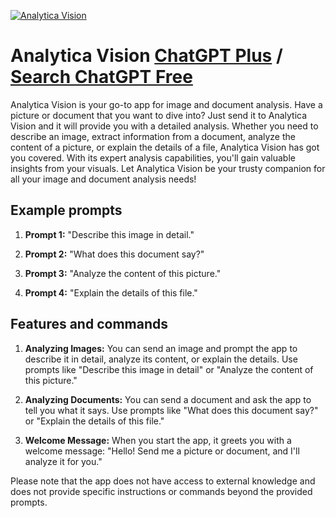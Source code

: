 
[![Analytica Vision](https://files.oaiusercontent.com/file-lM2unjLLD7QEouLaEBbRAtt7?se=2123-10-17T06%3A13%3A07Z&sp=r&sv=2021-08-06&sr=b&rscc=max-age%3D31536000%2C%20immutable&rscd=attachment%3B%20filename%3D6cc1b695-fba0-4764-9b7c-0c2166474bec.png&sig=4dW5QbgYdPYeWtoUbgvQVX54UXThBqdC6/xiSkx6yWA%3D)](https://chat.openai.com/g/g-8qhSFHHEY-analytica-vision)

# Analytica Vision [ChatGPT Plus](https://chat.openai.com/g/g-8qhSFHHEY-analytica-vision) / [Search ChatGPT Free](https://gptcall.net/index.html#/?search=Analytica%20Vision)

Analytica Vision is your go-to app for image and document analysis. Have a picture or document that you want to dive into? Just send it to Analytica Vision and it will provide you with a detailed analysis. Whether you need to describe an image, extract information from a document, analyze the content of a picture, or explain the details of a file, Analytica Vision has got you covered. With its expert analysis capabilities, you'll gain valuable insights from your visuals. Let Analytica Vision be your trusty companion for all your image and document analysis needs!

## Example prompts

1. **Prompt 1:** "Describe this image in detail."

2. **Prompt 2:** "What does this document say?"

3. **Prompt 3:** "Analyze the content of this picture."

4. **Prompt 4:** "Explain the details of this file."

## Features and commands

1. **Analyzing Images:** You can send an image and prompt the app to describe it in detail, analyze its content, or explain the details. Use prompts like "Describe this image in detail" or "Analyze the content of this picture."

2. **Analyzing Documents:** You can send a document and ask the app to tell you what it says. Use prompts like "What does this document say?" or "Explain the details of this file."

3. **Welcome Message:** When you start the app, it greets you with a welcome message: "Hello! Send me a picture or document, and I'll analyze it for you."

Please note that the app does not have access to external knowledge and does not provide specific instructions or commands beyond the provided prompts.


